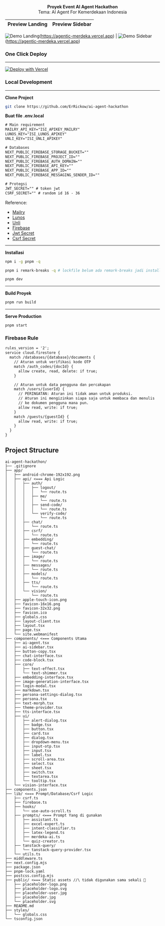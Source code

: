 <center><b>Proyek Event AI Agent Hackathon</b></center>
<center>Tema: AI Agent For Kemerdekaan Indonesia</center>

Preview Landing             |  Preview Sidebar
:-------------------------:|:-------------------------:
![Demo Landing](/public/demonya.jpg)(https://agentic-merdeka.vercel.app)
  |  ![Demo Sidebar](/public/demonya-sidebar.jpg)(https://agentic-merdeka.vercel.app)

### One Click Deploy
---
[![Deploy with Vercel](https://vercel.com/button)](https://vercel.com/new/clone?repository-url=https%3A%2F%2Fgithub.com%2FErRickow%2Fai-agent-hackathon&env=MAILRY_API_KEY,LUNOS_KEY,UNLI_KEY,NEXT_PUBLIC_FIREBASE_APP_ID,NEXT_PUBLIC_FIREBASE_API_KEY,NEXT_PUBLIC_FIREBASE_AUTH_DOMAIN,NEXT_PUBLIC_FIREBASE_PROJECT_ID,NEXT_PUBLIC_FIREBASE_STORAGE_BUCKET,NEXT_PUBLIC_FIREBASE_MESSAGING_SENDER_ID,JWT_SECRET&project-name=er-project-agnetic-merdeka&repository-name=ai-agent-hackathon&demo-title=Agentic%20Merdeka&demo-description=Complete%20AI%20platform%20with%20chat%2C%20image%20generation%2C%20vision%2C%20TTS%2C%20and%20embeddings&demo-url=https%3A%2F%2Fagentic-merdeka.vercel.app&demo-image=https://github.com/ErRickow/ai-agent-hackathon/blob/main/public/download.png)

### Local Development
---

**Clone Project**
```bash
git clone https://github.com/ErRickow/ai-agent-hackathon
```
**Buat file .env.local**
```txt
# Main requirement
MAILRY_API_KEY="ISI_APIKEY_MAILRY"
LUNOS_KEY="ISI_LUNOS_APIKEY"
UNLI_KEY="ISI_UNLI_APIKEY"

# Databases
NEXT_PUBLIC_FIREBASE_STORAGE_BUCKET=""
NEXT_PUBLIC_FIREBASE_PROJECT_ID=""
NEXT_PUBLIC_FIREBASE_AUTH_DOMAIN=""
NEXT_PUBLIC_FIREBASE_API_KEY=""
NEXT_PUBLIC_FIREBASE_APP_ID=""
NEXT_PUBLIC_FIREBASE_MESSAGING_SENDER_ID=""

# Protegsi
JWT_SECRET="" # token jwt
CSRF_SECRET="" # random id 16 - 36
```

Reference:
  - [Mailry](https://local-tortoise-195.notion.site/Mailry-co-Documentation-253fabc60ef48027a91cd5e8ceed6098?pvs=73)
  - [Lunos](https://lunos.tech/docs/quickstart)
  - [Unli](https://docs.unli.dev/quicstart)
  - [Firebase](https://firebase.google.com/docs/firestore/quickstart?hl=id)
  - [Jwt Secret](https://jwtsecrets.com/tools/jwt-encode)
  - [Csrf Secret](https://stackoverflow.com/questions/1805838/csrf-token-generation)

---
**Installasi**
```bash
npm i -g pnpm -q
```

```bash
pnpm i remark-breaks -q # lockfile belum ada remark-breaks jadi install manual
```

```bash
pnpm dev
```
---
**Build Proyek**
```bash
pnpm run build
```
---
**Serve Production**
```bash
pnpm start
```

### Firebase Rule

```txt
rules_version = '2';
service cloud.firestore {
  match /databases/{database}/documents {
    // Aturan untuk verifikasi kode OTP
    match /auth_codes/{docId} {
      allow create, read, delete: if true;
    }

    // Aturan untuk data pengguna dan percakapan
    match /users/{userId} {
      // PERINGATAN: Aturan ini tidak aman untuk produksi.
      // Aturan ini mengizinkan siapa saja untuk membaca dan menulis
      // ke dokumen pengguna mana pun.
      allow read, write: if true;
    }
    match /guests/{guestId} {
      allow read, write: if true;
    }
  }
}
```

## Project Structure
```
ai-agent-hackathon/
├── .gitignore
├── app/
│   ├── android-chrome-192x192.png
│   ├── api/ <=== Api Logic
│   │   ├── auth/
│   │   │   ├── logout/
│   │   │   │   └── route.ts
│   │   │   ├── me/
│   │   │   │   └── route.ts
│   │   │   ├── send-code/
│   │   │   │   └── route.ts
│   │   │   └── verify-code/
│   │   │       └── route.ts
│   │   ├── chat/
│   │   │   └── route.ts
│   │   ├── csrf/
│   │   │   └── route.ts
│   │   ├── embedding/
│   │   │   └── route.ts
│   │   ├── guest-chat/
│   │   │   └── route.ts
│   │   ├── image/
│   │   │   └── route.ts
│   │   ├── messages/
│   │   │   └── route.ts
│   │   ├── models/
│   │   │   └── route.ts
│   │   ├── tts/
│   │   │   └── route.ts
│   │   └── vision/
│   │       └── route.ts
│   ├── apple-touch-icon.png
│   ├── favicon-16x16.png
│   ├── favicon-32x32.png
│   ├── favicon.ico
│   ├── globals.css
│   ├── layout-client.tsx
│   ├── layout.tsx
│   ├── page.tsx
│   └── site.webmanifest
├── components/ <=== Components Utama
│   ├── ai-agent.tsx
│   ├── ai-sidebar.tsx
│   ├── button-copy.tsx
│   ├── chat-interface.tsx
│   ├── code-block.tsx
│   ├── core/
│   │   ├── text-effect.tsx
│   │   └── text-shimmer.tsx
│   ├── embedding-interface.tsx
│   ├── image-generation-interface.tsx
│   ├── login-modal.tsx
│   ├── markdown.tsx
│   ├── persona-settings-dialog.tsx
│   ├── persona.tsx
│   ├── text-morph.tsx
│   ├── theme-provider.tsx
│   ├── tts-interface.tsx
│   ├── ui/
│   │   ├── alert-dialog.tsx
│   │   ├── badge.tsx
│   │   ├── button.tsx
│   │   ├── card.tsx
│   │   ├── dialog.tsx
│   │   ├── dropdown-menu.tsx
│   │   ├── input-otp.tsx
│   │   ├── input.tsx
│   │   ├── label.tsx
│   │   ├── scroll-area.tsx
│   │   ├── select.tsx
│   │   ├── sheet.tsx
│   │   ├── switch.tsx
│   │   ├── textarea.tsx
│   │   └── tooltip.tsx
│   └── vision-interface.tsx
├── components.json
├── lib/ <=== Prompt/Database/Csrf Logic
│   ├── csrf.ts
│   ├── firebase.ts
│   ├── hooks/
│   │   └── use-auto-scroll.ts
│   ├── prompts/ <=== Prompt Yang di gunakan
│   │   ├── assistant.ts
│   │   ├── excel-expert.ts
│   │   ├── intent-classifier.ts
│   │   ├── latex-legend.ts
│   │   ├── merdeka-ai.ts
│   │   └── quiz-creator.ts
│   ├── tanstack-query/
│   │   └── tanstack-query-provider.tsx
│   └── utils.ts
├── middleware.ts
├── next.config.mjs
├── package.json
├── pnpm-lock.yaml
├── postcss.config.mjs
├── public/ <=== Static assets //\ tidak digunakan sama sekali 🗿
│   ├── placeholder-logo.png
│   ├── placeholder-logo.svg
│   ├── placeholder-user.jpg
│   ├── placeholder.jpg
│   └── placeholder.svg
├── README.md
├── styles/
│   └── globals.css
└── tsconfig.json
```